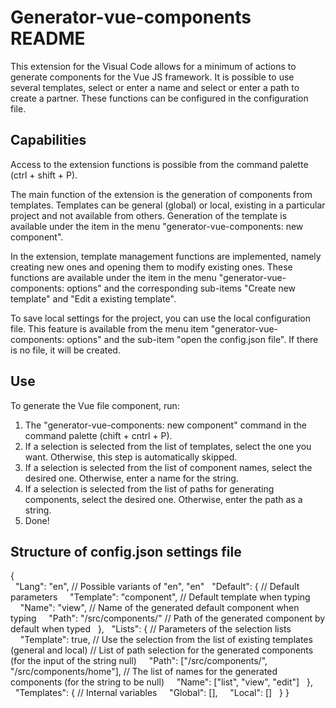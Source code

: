 # Generator-vue-components README

This extension for the Visual Code allows for a minimum of actions to generate components for the Vue JS framework.
It is possible to use several templates, select or enter a name and select or enter a path to create a partner. These functions can be configured in the configuration file.

## Capabilities

Access to the extension functions is possible from the command palette (ctrl + shift + P).

The main function of the extension is the generation of components from templates. Templates can be general (global) or local, existing in a particular project and not available from others. Generation of the template is available under the item in the menu "generator-vue-components: new component".

In the extension, template management functions are implemented, namely creating new ones and opening them to modify existing ones. These functions are available under the item in the menu "generator-vue-components: options" and the corresponding sub-items "Create new template" and "Edit a existing template".

To save local settings for the project, you can use the local configuration file. This feature is available from the menu item "generator-vue-components: options" and the sub-item "open the config.json file". If there is no file, it will be created.

## Use

To generate the Vue file component, run:
1. The "generator-vue-components: new component" command in the command palette (chift + cntrl + P).
2. If a selection is selected from the list of templates, select the one you want. Otherwise, this step is automatically skipped.
3. If a selection is selected from the list of component names, select the desired one. Otherwise, enter a name for the string.
4. If a selection is selected from the list of paths for generating components, select the desired one. Otherwise, enter the path as a string.
5. Done!

## Structure of config.json settings file
{  
  "Lang": "en",                           // Possible variants of "en", "en"
  "Default": {                            // Default parameters
    "Template": "component",              // Default template when typing
    "Name": "view",                       // Name of the generated default component when typing
    "Path": "/src/components/"            // Path of the generated component by default when typed
  },
  "Lists": {                              // Parameters of the selection lists
    "Template": true,                     // Use the selection from the list of existing templates (general and local)
    // List of path selection for the generated components (for the input of the string null)
    "Path": ["/src/components/", "/src/components/home"],
    // The list of names for the generated components (for the string to be null)
    "Name": ["list", "view", "edit"]
  },
  "Templates": {                // Internal variables
    "Global": [],
    "Local": []
  }
}
